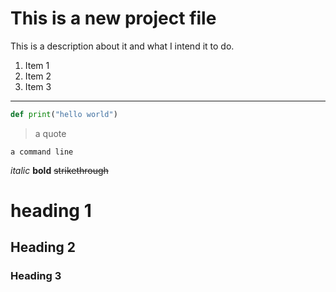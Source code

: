 # This is a new project file
This is a description about it and what I intend it to do.

1. Item 1
1. Item 2
1. Item 3

---

```python
def print("hello world")
```

> a quote

`a command line` 

*italic*
**bold**
~~strikethrough~~

# heading 1
## Heading 2
### Heading 3
